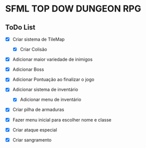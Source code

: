 # SFML TOP DOW DUNGEON RPG

## ToDo List

- [x] Criar sistema de TileMap
    - [x] Criar Colisão

- [x] Adicionar maior variedade de inimigos
- [x] Adicionar Boss

- [x] Adicionar Pontuação ao finalizar o jogo

- [X] Adicionar sistema de inventário
    - [x] Adicionar menu de inventário

- [X] Criar pilha de armaduras

- [x] Fazer menu inicial para escolher nome e classe

- [x] Criar ataque especial
- [x] Criar sangramento
